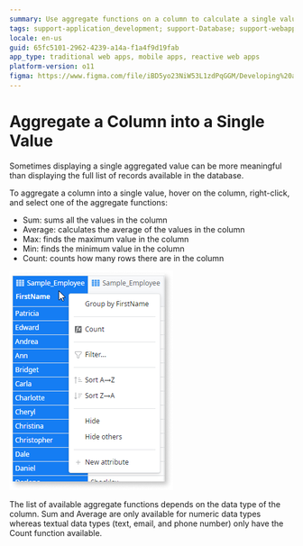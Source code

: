 ```yaml
---
summary: Use aggregate functions on a column to calculate a single value.
tags: support-application_development; support-Database; support-webapps
locale: en-us
guid: 65fc5101-2962-4239-a14a-f1a4f9d19fab
app_type: traditional web apps, mobile apps, reactive web apps
platform-version: o11
figma: https://www.figma.com/file/iBD5yo23NiW53L1zdPqGGM/Developing%20an%20Application?node-id=173:7
---
```


# Aggregate a Column into a Single Value

Sometimes displaying a single aggregated value can be more meaningful than displaying the full list of records available in the database.

To aggregate a column into a single value, hover on the column, right-click, and select one of the aggregate functions:

* Sum: sums all the values in the column
* Average: calculates the average of the values in the column
* Max: finds the maximum value in the column
* Min: finds the minimum value in the column
* Count: counts how many rows there are in the column

![Context menu showing aggregate functions including Sum, Average, Max, Min, and Count on a database column](images/aggregate-column-single-value.png "Aggregate Functions Menu")

The list of available aggregate functions depends on the data type of the column. Sum and Average are only available for numeric data types whereas textual data types (text, email, and phone number) only have the Count function available.
